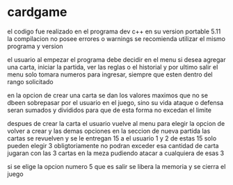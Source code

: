 # cardgame
 el codigo fue realizado en el programa dev c++ en su version portable 5.11
 la compilacion no posee errores o warnings se recomienda utilizar el mismo programa y version 

 el usuario al empezar el programa debe decidir en el menu si desea agregar una carta, iniciar la partida, ver las reglas o el historial y por ultimo salir
 el menu solo tomara numeros para ingresar, siempre que esten dentro del rango solicitado

 en la opcion de crear una carta se dan los valores maximos que no se dbeen sobrepasar por el usuario en el juego, sino su vida ataque o defensa seran sumados y divididos para que de esta forma no excedan el limite

 despues de crear la carta el usuario vuelve al menu para elegir la opcion de volver a crear y las demas opciones
 en la seccion de nueva partida las cartas se revuelven y se le entregan 15 a el usuario 1 y 2
 de estas 15 solo pueden elegir 3 obligtoriamente no podran exceder esa cantidad de carta
jugaran con las 3 cartas en la meza pudiendo atacar a cualquiera de esas 3 


si se elige la opcion numero 5 que es salir 
se libera la memoria y se cierra el juego 
